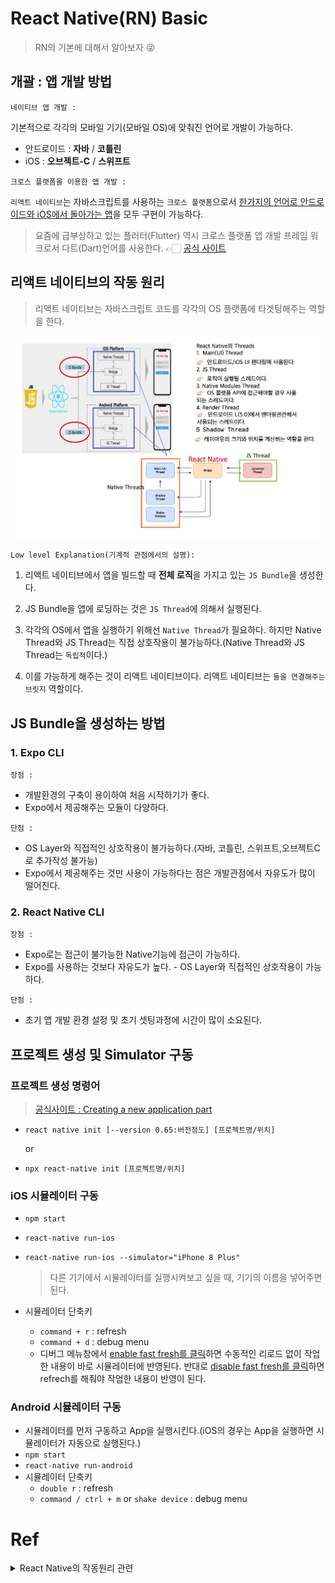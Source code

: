 # React Native(RN) Basic

> RN의 기본에 대해서 알아보자 😜

## 개괄 : 앱 개발 방법

`네이티브 앱 개발 :`

기본적으로 각각의 모바일 기기(모바일 OS)에 맞춰진 언어로 개발이 가능하다.

-   안드로이드 : **자바** / **코틀린**
-   iOS : **오브젝트-C** / **스위프트**

`크로스 플랫폼을 이용한 앱 개발 :`

`리액트 네이티브`는 자바스크립트를 사용하는 `크로스 플랫폼`으로서 <u>한가지의 언어로 안드로이드와 iOS에서 돌아가는 앱</u>을 모두 구현이 가능하다.

> 요즘에 급부상하고 있는 플러터(Flutter) 역시 크로스 플랫폼 앱 개발 프레임 워크로서 다트(Dart)언어를 사용한다. 👉🏻 [공식 사이트](https://flutter-ko.dev/)

## 리액트 네이티브의 작동 원리

> 리액트 네이티브는 자바스크립트 코드를 각각의 OS 플랫폼에 타겟팅해주는 역할을 한다.

![work-flow](image/workflow.png)

`Low level Explanation(기계적 관점에서의 설명):`

1. 리액트 네이티브에서 앱을 빌드할 때 **전체 로직**을 가지고 있는 `JS Bundle`을 생성한다.

2. JS Bundle을 앱에 로딩하는 것은 `JS Thread`에 의해서 실행된다.

3. 각각의 OS에서 앱을 실행하기 위해선 `Native Thread`가 필요하다. 하지만 Native Thread와 JS Thread는 직접 상호작용이 불가능하다.(Native Thread와 JS Thread는 `독립적`이다.)

4. 이를 가능하게 해주는 것이 리액트 네이티브이다. 리액트 네이티브는 `둘을 연결해주는 브릿지` 역할이다.

## JS Bundle을 생성하는 방법

### 1. Expo CLI

`장점 :`

-   개발환경의 구축이 용이하여 처음 시작하기가 좋다.
-   Expo에서 제공해주는 모듈이 다양하다.

`단점 :`

-   OS Layer와 직접적인 상호작용이 불가능하다.(자바, 코틀린, 스위프트,오브젝트C 로 추가작성 불가능)
-   Expo에서 제공해주는 것만 사용이 가능하다는 점은 개발관점에서 자유도가 많이 떨어진다.

### 2. React Native CLI

`장점 :`

-   Expo로는 접근이 불가능한 Native기능에 접근이 가능하다.
-   Expo를 사용하는 것보다 자유도가 높다. - OS Layer와 직접적인 상호작용이 가능하다.

`단점 :`

-   초기 앱 개발 환경 설정 및 초기 셋팅과정에 시간이 많이 소요된다.

## 프로젝트 생성 및 Simulator 구동

### 프로젝트 생성 명령어

> [공식사이트 : Creating a new application part](https://reactnative.dev/docs/environment-setup)

-   `react native init [--version 0.65:버전정도] [프로젝트명/위치]`

    or

-   `npx react-native init [프로젝트명/위치]`

### iOS 시뮬레이터 구동

-   `npm start`
-   `react-native run-ios`
-   `react-native run-ios --simulator="iPhone 8 Plus"`

    > 다른 기기에서 시뮬레이터를 실행시켜보고 싶을 때, 기기의 이름을 넣어주면 된다.

-   시뮬레이터 단축키
    -   `command + r` : refresh
    -   `command + d` : debug menu
    -   디버그 메뉴창에서 <u>enable fast fresh를 클릭</u>하면 수동적인 리로드 없이 작업한 내용이 바로 시뮬레이터에 반영된다. 반대로 <u>disable fast fresh를 클릭</u>하면 refrech를 해줘야 작업한 내용이 반영이 된다.

### Android 시뮬레이터 구동

-   시뮬레이터를 먼저 구동하고 App을 실행시킨다.(iOS의 경우는 App을 실행하면 시뮬레이터가 자동으로 실행된다.)
-   `npm start`
-   `react-native run-android`
-   시뮬레이터 단축키
    -   `double r` : refresh
    -   `command / ctrl + m` or `shake device` : debug menu

# Ref

<details>
<summary>React Native의 작동원리 관련</summary>

[잠깐…내가 만든 리액트 네이티브 앱이 시작하면 무슨일이 일어나는거지? — 리액트 네이티브 안을 들여다보기](https://medium.com/@kyo504/%EB%B2%88%EC%97%AD-%EC%9E%A0%EA%B9%90-%EB%82%B4%EA%B0%80-%EB%A7%8C%EB%93%A0-%EB%A6%AC%EC%95%A1%ED%8A%B8-%EB%84%A4%EC%9D%B4%ED%8B%B0%EB%B8%8C-%EC%95%B1%EC%9D%B4-%EC%8B%9C%EC%9E%91%ED%95%98%EB%A9%B4-%EB%AC%B4%EC%8A%A8%EC%9D%BC%EC%9D%B4-%EC%9D%BC%EC%96%B4%EB%82%98%EB%8A%94%EA%B1%B0%EC%A7%80-%EB%A6%AC%EC%95%A1%ED%8A%B8-%EB%84%A4%EC%9D%B4%ED%8B%B0%EB%B8%8C-%EC%95%88%EC%9D%84-%EB%93%A4%EC%97%AC%EB%8B%A4%EB%B3%B4%EA%B8%B0-2b4a9bce79a2)

[React Native 이론](https://evanjin.dev/development/react-native-%EC%B0%B8%EA%B3%A0%EC%82%AC%ED%95%AD%EB%93%A4/#react-native-%EC%9D%B4%EB%A1%A0)

[React Native는 어떻게 작동합니까?](http://www.devh.kr/2020/How-React-Native-Works/)

</details>
